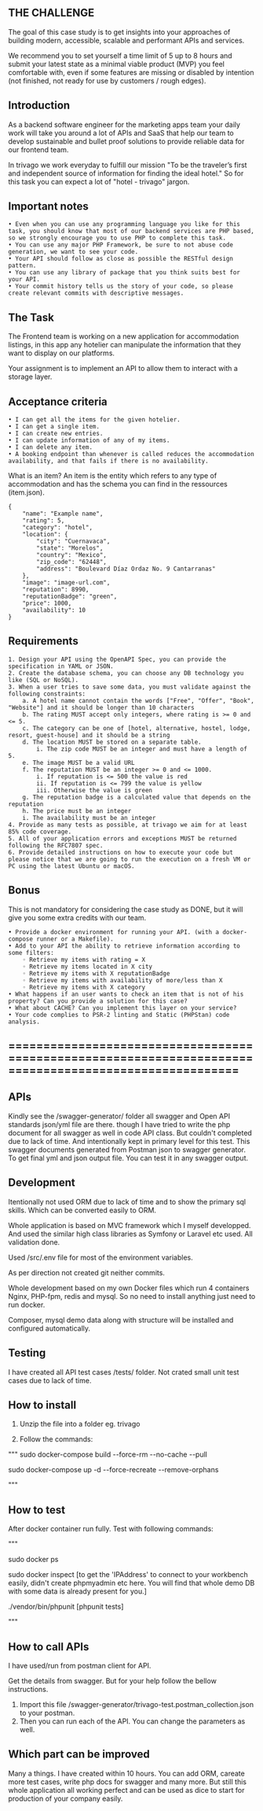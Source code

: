## THE CHALLENGE

The goal of this case study is to get insights into your approaches of building modern, accessible, scalable and performant APIs and services.

We recommend you to set yourself a time limit of 5 up to 8 hours and submit your latest state as a minimal viable product (MVP) you feel comfortable with, even if some features are missing or disabled by intention (not finished, not ready for use by customers / rough edges). 

## Introduction

As a backend software engineer for the marketing apps team your daily work will take you around a lot of APIs and SaaS that help our team to develop sustainable and bullet proof solutions to provide reliable data for our frontend team.

In trivago we work everyday to fulfill our mission "To be the traveler’s first and independent source of information for finding the ideal hotel." So for this task you can expect a lot of "hotel - trivago" jargon.

## Important notes

    • Even when you can use any programming language you like for this task, you should know that most of our backend services are PHP based, so we strongly encourage you to use PHP to complete this task.
    • You can use any major PHP Framework, be sure to not abuse code generation, we want to see your code.
    • Your API should follow as close as possible the RESTful design pattern.
    • You can use any library of package that you think suits best for your API.
    • Your commit history tells us the story of your code, so please create relevant commits with descriptive messages.

## The Task

The Frontend team is working on a new application for accommodation listings, in this app any hotelier can manipulate the information that they want to display on our platforms.

Your assignment is to implement an API to allow them to interact with a storage layer.

## Acceptance criteria

    • I can get all the items for the given hotelier.
    • I can get a single item.
    • I can create new entries.
    • I can update information of any of my items.
    • I can delete any item.
    • A booking endpoint than whenever is called reduces the accommodation availability, and that fails if there is no availability. 

What is an item? An item is the entity which refers to any type of accommodation and has the  schema you can find in the ressources (item.json).

```
{
    "name": "Example name",
    "rating": 5,
    "category": "hotel",
    "location": {
        "city": "Cuernavaca",
        "state": "Morelos",
        "country": "Mexico",
        "zip_code": "62448",
        "address": "Boulevard Díaz Ordaz No. 9 Cantarranas"
    },
    "image": "image-url.com", 
    "reputation": 8990, 
    "reputationBadge": "green", 
    "price": 1000, 
    "availability": 10 
}

```

## Requirements

    1. Design your API using the OpenAPI Spec, you can provide the specification in YAML or JSON.
    2. Create the database schema, you can choose any DB technology you like (SQL or NoSQL).
    3. When a user tries to save some data, you must validate against the following constraints:
        a. A hotel name cannot contain the words ["Free", "Offer", "Book", "Website"] and it should be longer than 10 characters
        b. The rating MUST accept only integers, where rating is >= 0 and <= 5.
        c. The category can be one of [hotel, alternative, hostel, lodge, resort, guest-house] and it should be a string
        d. The location MUST be stored on a separate table.
            i. The zip code MUST be an integer and must have a length of 5.
        e. The image MUST be a valid URL
        f. The reputation MUST be an integer >= 0 and <= 1000.
            i. If reputation is <= 500 the value is red
            ii. If reputation is <= 799 the value is yellow
            iii. Otherwise the value is green
        g. The reputation badge is a calculated value that depends on the reputation
        h. The price must be an integer
        i. The availability must be an integer
    4. Provide as many tests as possible, at trivago we aim for at least 85% code coverage.
    5. All of your application errors and exceptions MUST be returned following the RFC7807 spec.
    6. Provide detailed instructions on how to execute your code but please notice that we are going to run the execution on a fresh VM or PC using the latest Ubuntu or macOS.

## Bonus

This is not mandatory for considering the case study as DONE, but it will give you some extra credits with our team.

    • Provide a docker environment for running your API. (with a docker-compose runner or a Makefile).
    • Add to your API the ability to retrieve information according to some filters:
        ◦ Retrieve my items with rating = X
        ◦ Retrieve my items located in X city
        ◦ Retrieve my items with X reputationBadge
        ◦ Retrieve my items with availability of more/less than X
        ◦ Retrieve my items with X category
    • What happens if an user wants to check an item that is not of his property? Can you provide a solution for this case?
    • What about CACHE? Can you implement this layer on your service?
    • Your code complies to PSR-2 linting and Static (PHPStan) code analysis.

## =======================================================================================================

## APIs

Kindly see the  /swagger-generator/ folder all swagger and Open API standards json/yml file are there. though I have tried to write the php document for all swagger as well in code API class. But couldn't completed due to lack of time. And intentionally kept in primary level for this test.
This swagger documents generated from Postman json to swagger generator. To get final yml and json output file. You can test it in any swagger output.

## Development

Itentionally not used ORM due to lack of time and to show the primary sql skills. Which can be converted easily to ORM. 

Whole application is based on MVC framework which I myself developped. And used the similar high class libraries as Symfony or Laravel etc used. All validation done. 

Used /src/.env file for most of the environment variables.

As per direction not created git neither commits. 

Whole development based on my own Docker files which run 4 containers Nginx, PHP-fpm, redis and mysql. So no need to install anything just need to run docker.

Composer, mysql demo data along with structure will be installed and configured automatically. 

## Testing

I have created all API test cases /tests/ folder. Not crated small unit test cases due to lack of time. 

## How to install 

1. Unzip the file into a folder eg. trivago

2. Follow the commands:

"""
sudo docker-compose build --force-rm --no-cache --pull

sudo docker-compose up -d --force-recreate --remove-orphans

"""

## How to test

After docker container run fully. Test with following commands:

"""

sudo docker ps

sudo docker inspect <mysql container id>    [to get the 'IPAddress' to connect to your workbench easily, didn't create phpmyadmin etc here. You will find that whole demo DB with some data is already present for you.]

./vendor/bin/phpunit      [phpunit tests]

"""

## How to call APIs

I have used/run from postman client for API.

Get the details from swagger. But for your help follow the bellow instructions.
1. Import this file /swagger-generator/trivago-test.postman_collection.json to your postman. 
2. Then you can run each of the API. You can change the parameters as well. 

## Which part can be improved

Many a things. I have created within 10 hours. You can add ORM, careate more test cases, write php docs for swagger and many more. 
But still this whole application all working perfect and can be used as dice to start for production of your company easily. 